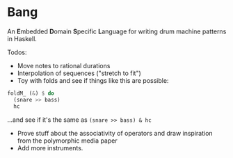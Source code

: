 Bang
====

An <b>E</b>mbedded <b>D</b>omain <b>S</b>pecific <b>L</b>anguage for writing drum machine patterns in Haskell.

Todos:
- Move notes to rational durations
- Interpolation of sequences ("stretch to fit")
- Toy with folds and see if things like this are possible:

```haskell
foldM_ (&) $ do
  (snare >> bass)
  hc
```

...and see if it's the same as `(snare >> bass) & hc`

- Prove stuff about the associativity of operators and draw inspiration from the polymorphic media paper
- Add more instruments.
